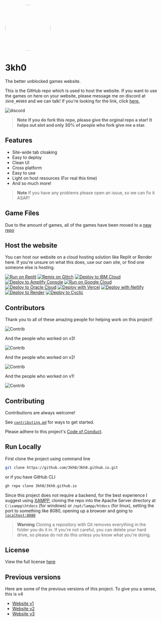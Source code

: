 <img style="border-radius:50%" height="150px" src="https://raw.githubusercontent.com/3kh0/3kh0.github.io/main/images/logo.png"></img>
# 3kh0
The better unblocked games website.

This is the GitHub repo which is used to host the website. If you want to use the games on here on your website, please message me on discord at `3kh0_#6969` and we can talk! If you're looking for the link, click [here.](https://3kh0.github.io)

<img src="https://invidget.switchblade.xyz/wv6huJAwEv?theme=dark)](https://discord.gg/wv6huJAwEv" alt="discord"></img>

> **Note**
> **If you do fork this repo, please give the orginal repo a star! It helps out alot and only 30% of people who fork give me a star.**

## Features

- Site-wide tab cloaking
- Easy to deploy
- Clean UI
- Cross platform
- Easy to use
- Light on host resources (For real this time)
- And so much more!

> **Note**
> If you have any problems please open an issue, so we can fix it ASAP!

## Game Files
Due to the amount of games, all of the games have been moved to a [new repo](https://github.com/3kh0/3kh0-Assets)

## Host the website

You can host our website on a cloud hosting solution like Replit or Render here. If you're unsure on what this does, use our own site, or find one someone else is hosting. <br>

[![Run on Replit](https://binbashbanana.github.io/deploy-buttons/buttons/remade/replit.svg)](https://github.com/3kh0/3kh0.github.io)
[![Remix on Glitch](https://binbashbanana.github.io/deploy-buttons/buttons/remade/glitch.svg)](https://glitch.com/edit/#!/import/github/3kh0/3kh0.github.io)
[![Deploy to IBM Cloud](https://binbashbanana.github.io/deploy-buttons/buttons/remade/ibmcloud.svg)](https://cloud.ibm.com/devops/setup/deploy?repository=https://github.com/3kh0/3kh0.github.io)
[![Deploy to Amplify Console](https://binbashbanana.github.io/deploy-buttons/buttons/remade/amplifyconsole.svg)](https://console.aws.amazon.com/amplify/home#/deploy?repo=https://github.com/3kh0/3kh0.github.io)
[![Run on Google Cloud](https://binbashbanana.github.io/deploy-buttons/buttons/remade/googlecloud.svg)](https://deploy.cloud.run/?git_repo=https://github.com/BinBashBanana/3kh0/3kh0.github.io)
[![Deploy to Oracle Cloud](https://binbashbanana.github.io/deploy-buttons/buttons/remade/oraclecloud.svg)](https://cloud.oracle.com/resourcemanager/stacks/create?zipUrl=https://github.com/3kh0/3kh0.github.io/archive/refs/heads/main.zip)
[![Deploy with Vercel](https://binbashbanana.github.io/deploy-buttons/buttons/remade/vercel.svg)](https://vercel.com/new/clone?repository-url=https%3A%2F%2Fgithub.com%2F3kh0%2F3kh0.github.io) 
[![Deploy with Netlify](https://binbashbanana.github.io/deploy-buttons/buttons/remade/netlify.svg)](https://app.netlify.com/start/deploy?repository=https://github.com/3kh0/3kh0.github.io)
[![Deploy to Render](https://binbashbanana.github.io/deploy-buttons/buttons/remade/render.svg)](https://render.com/deploy?repo=https://github.com/3kh0/3kh0.github.io)
[![Deploy to Cyclic](https://binbashbanana.github.io/deploy-buttons/buttons/remade/cyclic.svg)](https://app.cyclic.sh/api/app/deploy/3kh0/3kh0.github.io)

## Contributors

Thank you to all of these amazing people for helping work on this project!

![Contrib](https://contrib.rocks/image?repo=3kh0/3kh0.github.io#)

And the people who worked on v3!

![Contrib](https://contrib.rocks/image?repo=3kh0/website-v3#)

And the people who worked on v2!

![Contrib](https://contrib.rocks/image?repo=3kh0/website-v2#)

And the people who worked on v1!

![Contrib](https://contrib.rocks/image?repo=3kh0/website-v1#)

## Contributing

Contributions are always welcome!

See [`contributing.md`](https://github.com/3kh0/3kh0.github.io/blob/main/CONTRIBUTING.md) for ways to get started.

Please adhere to this project's [Code of Conduct](https://github.com/3kh0/3kh0.github.io/blob/main/.github/CODE_OF_CONDUCT.md).

## Run Locally

First clone the project using command line

```bash
git clone https://github.com/3kh0/3kh0.github.io.git
```

or if you have GitHub CLI

```bash
gh repo clone 3kh0/3kh0.github.io
```

Since this project does not require a backend, for the best experience I suggest using [XAMPP](https://www.apachefriends.org/), cloning the repo into the Apache Server directory at `C:\xampp\htdocs` (for windows) or `/opt/lampp/htdocs` (for linux), setting the port to something like 8080, opening up a browser and going to [`localhost:8080`](http://localhost:8080)

> **Warning**
> Cloning a repository with Git removes everything in the folder you do it in. If you're not careful, you can delete your hard drive, so please do not do this unless you know what you're doing.

## License
View the full license [here](https://github.com/3kh0/3kh0.github.io/blob/main/LICENSE)

## Previous versions

Here are some of the previous versions of this project. To give you a
sense, this is v4

- [Website v1](https://github.com/3kh0/website-v1)
- [Website v2](https://github.com/3kh0/website-v2)
- [Website v3](https://github.com/3kh0/website-v3)
